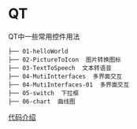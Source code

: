 # QT
QT中一些常用控件用法
```
├── 01-helloWorld  
├── 02-PictureToIcon  图片转换图标
├── 03-TextToSpeech  文本转语音
├── 04-MutiIntterfaces  多界面交互
├── 04-MutiInterfaces-01  多界面交互
├── 05-switch  下拉框
├── 06-chart  曲线图
```
[代码介绍](https://blog.csdn.net/shilichangtin/article/details/140526577)
